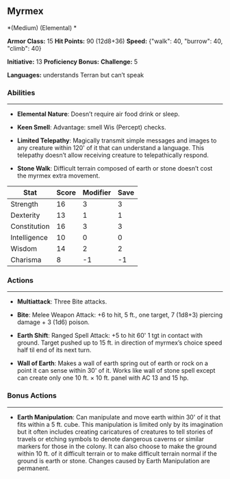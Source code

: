 ## Myrmex
*(Medium) (Elemental) *

**Armor Class:** 15
**Hit Points:** 90 (12d8+36)
**Speed:** {"walk": 40, "burrow": 40, "climb": 40}

**Initiative:** 13
**Proficiency Bonus:**
**Challenge:** 5

**Languages:** understands Terran but can’t speak

### Abilities
 --- 
- **Elemental Nature**: Doesn’t require air food drink or sleep.

- **Keen Smell**: Advantage: smell Wis (Percept) checks.

- **Limited Telepathy**: Magically transmit simple messages and images to any creature within 120' of it that can understand a language. This telepathy doesn’t allow receiving creature to telepathically respond.

- **Stone Walk**: Difficult terrain composed of earth or stone doesn’t cost the myrmex extra movement.



| Stat | Score | Modifier | Save |
| ---- | ---- | ---- | ---- |
| Strength | 16 | 3 | 3 |
| Dexterity | 13 | 1 | 1 |
| Constitution | 16 | 3 | 3 |
| Intelligence | 10 | 0 | 0 |
| Wisdom | 14 | 2 | 2 |
| Charisma | 8 | -1 | -1 |

### Actions
 --- 
- **Multiattack**: Three Bite attacks.

- **Bite**: Melee Weapon Attack: +6 to hit, 5 ft., one target, 7 (1d8+3) piercing damage + 3 (1d6) poison.

- **Earth Shift**: Ranged Spell Attack: +5 to hit 60' 1 tgt in contact with ground. Target pushed up to 15 ft. in direction of myrmex’s choice speed half til end of its next turn.

- **Wall of Earth**: Makes a wall of earth spring out of earth or rock on a point it can sense within 30' of it. Works like wall of stone spell except  can create only one 10 ft. × 10 ft. panel with AC 13 and 15 hp.

### Bonus Actions
 --- 
- **Earth Manipulation**: Can manipulate and move earth within 30' of it that fits within a 5 ft. cube. This manipulation is limited only by its imagination but it often includes creating caricatures of creatures to tell stories of travels or etching symbols to denote dangerous caverns or similar markers for those in the colony. It can also choose to make the ground within 10 ft. of it difficult terrain or to make difficult terrain normal if the ground is earth or stone. Changes caused by Earth Manipulation are permanent.

